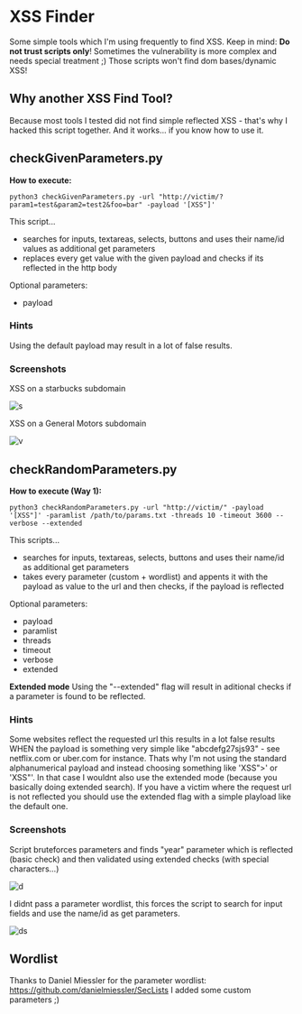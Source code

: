 # XSS Finder

Some simple tools which I'm using frequently to find XSS. Keep in mind: __Do not trust scripts only__! Sometimes the vulnerability is more complex and needs special treatment ;) Those scripts won't find dom bases/dynamic XSS!

## Why another XSS Find Tool?

Because most tools I tested did not find simple reflected XSS - that's why I hacked this script together. And it works... if you know how to use it.

## checkGivenParameters.py

__How to execute:__


```
python3 checkGivenParameters.py -url "http://victim/?param1=test&param2=test2&foo=bar" -payload '[XSS"]'
```

This script...
- searches for inputs, textareas, selects, buttons and uses their name/id values as additional get parameters
- replaces every get value with the given payload and checks if its reflected in the http body

Optional parameters:
- payload

### Hints
Using the default payload may result in a lot of false results.

### Screenshots

XSS on a starbucks subdomain

![s](https://i.imgur.com/hrIep5K.png)

XSS on a General Motors subdomain

![v](https://i.imgur.com/eanQkRk.png)


## checkRandomParameters.py

__How to execute (Way 1):__

```
python3 checkRandomParameters.py -url "http://victim/" -payload '[XSS"]' -paramlist /path/to/params.txt -threads 10 -timeout 3600 --verbose --extended
```

This scripts...
- searches for inputs, textareas, selects, buttons and uses their name/id as additional get parameters
- takes every parameter (custom + wordlist) and appents it with the payload as value to the url and then checks, if the payload is reflected

Optional parameters:
- payload
- paramlist
- threads
- timeout
- verbose
- extended

__Extended mode__
Using the "--extended" flag will result in aditional checks if a parameter is found to be reflected.


### Hints
Some websites reflect the requested url this results in a lot false results WHEN the payload is something very simple like "abcdefg27sjs93" - see netflix.com or uber.com for instance. Thats why I'm not using the standard alphanumerical payload and instead choosing something like 'XSS">' or 'XSS"'. In that case I wouldnt also use the extended mode (because you basically doing extended search). If you have a victim where the request url is not reflected you should use the extended flag with a simple playload like the default one.

### Screenshots

Script bruteforces parameters and finds "year" parameter which is reflected (basic check) and then validated using extended checks (with special characters...)

![d](https://i.imgur.com/AmIxJnV.png)

I didnt pass a parameter wordlist, this forces the script to search for input fields and use the name/id as get parameters.

![ds](https://i.imgur.com/n8AN7u3.png)

## Wordlist

Thanks to Daniel Miessler for the parameter wordlist: https://github.com/danielmiessler/SecLists
I added some custom parameters ;)